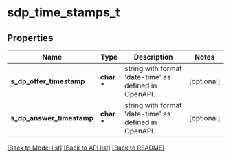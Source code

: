 # sdp_time_stamps_t

## Properties
Name | Type | Description | Notes
------------ | ------------- | ------------- | -------------
**s_dp_offer_timestamp** | **char \*** | string with format &#39;date-time&#39; as defined in OpenAPI. | [optional] 
**s_dp_answer_timestamp** | **char \*** | string with format &#39;date-time&#39; as defined in OpenAPI. | [optional] 

[[Back to Model list]](../README.md#documentation-for-models) [[Back to API list]](../README.md#documentation-for-api-endpoints) [[Back to README]](../README.md)


